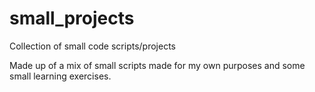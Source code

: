 # small_projects
Collection of small code scripts/projects

Made up of a mix of small scripts made for my own purposes and some small learning exercises.
